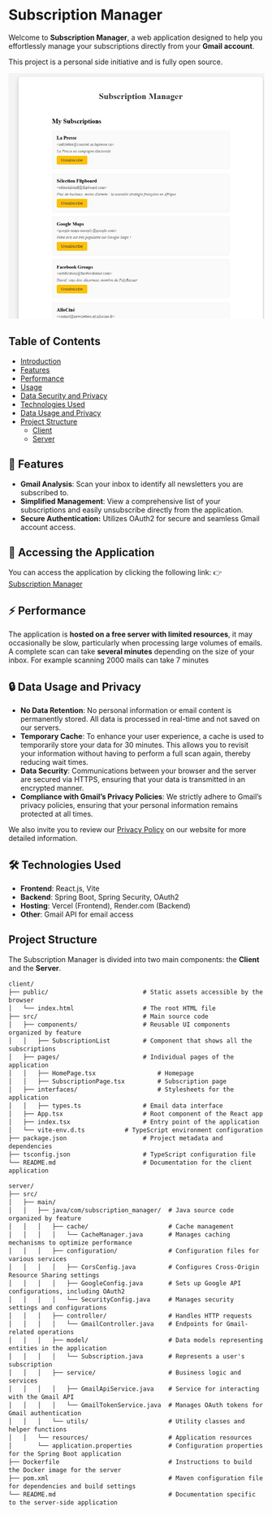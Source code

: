 # Subscription Manager

Welcome to **Subscription Manager**, a web application designed to help you effortlessly manage your subscriptions
directly from your **Gmail account**.

This project is a personal side initiative and is fully open source.

![subscription-manager.jpg](client/public/subscription-manager.jpg)

## Table of Contents

- [Introduction](#introduction)
- [Features](#features)
- [Performance](#performance)
- [Usage](#usage)
- [Data Security and Privacy](#data-security-and-privacy)
- [Technologies Used](#technologies-used)
- [Data Usage and Privacy](#data-usage-and-privacy)
- [Project Structure](#project-structure)
   - [Client](#client)
   - [Server](#server)


## 🌟 Features

- **Gmail Analysis**: Scan your inbox to identify all newsletters you are subscribed to.
- **Simplified Management**: View a comprehensive list of your subscriptions and easily unsubscribe directly from the application.
- **Secure Authentication:** Utilizes OAuth2 for secure and seamless Gmail account access.

## 🔗 **Accessing the Application**
You can access the application by clicking the following link:
👉 [Subscription Manager](https://subscription-manager-ten.vercel.app)


## ⚡ **Performance**
The application is **hosted on a free server with limited resources**, it may occasionally be slow, particularly when
processing large volumes of emails. A complete scan can take **several minutes** depending on the size of your inbox.
For example scanning 2000 mails can take 7 minutes

## 🔒 **Data Usage and Privacy**
- **No Data Retention**: No personal information or email content is permanently stored.
  All data is processed in real-time and not saved on our servers.
- **Temporary Cache**: To enhance your user experience, a cache is used to temporarily store your data for 30 minutes.
  This allows you to revisit your information without having to perform a full scan again, thereby reducing wait times.
- **Data Security**: Communications between your browser and the server are secured via HTTPS, ensuring that your data
  is transmitted in an encrypted manner.
- **Compliance with Gmail’s Privacy Policies**: We strictly adhere to Gmail’s privacy policies, ensuring that your
  personal information remains protected at all times.

We also invite you to review our [Privacy Policy](https://subscription-manager-ten.vercel.app/privacy-policy)
on our website for more detailed information.

## 🛠️ **Technologies Used**
- **Frontend**: React.js, Vite
- **Backend**: Spring Boot, Spring Security, OAuth2
- **Hosting**: Vercel (Frontend), Render.com (Backend)
- **Other**: Gmail API for email access

## Project Structure
The Subscription Manager is divided into two main components: the **Client** and the **Server**.


```plaintext
client/
├── public/                          # Static assets accessible by the browser
│   └── index.html                   # The root HTML file
├── src/                             # Main source code
│   ├── components/                  # Reusable UI components organized by feature
│   │   ├── SubscriptionList         # Component that shows all the subscriptions
│   ├── pages/                       # Individual pages of the application
│   │   ├── HomePage.tsx                 # Homepage 
│   │   ├── SubscriptionPage.tsx         # Subscription page
│   ├── interfaces/                      # Stylesheets for the application
│   │   ├── types.ts                 # Email data interface
│   ├── App.tsx                      # Root component of the React app
│   ├── index.tsx                    # Entry point of the application
│   └── vite-env.d.ts           # TypeScript environment configuration
├── package.json                     # Project metadata and dependencies
├── tsconfig.json                    # TypeScript configuration file
└── README.md                        # Documentation for the client application
```

```plaintext
server/
├── src/
│   ├── main/
│   │   ├── java/com/subscription_manager/  # Java source code organized by feature
│   │   │   ├── cache/                      # Cache management
│   │   │   │   └── CacheManager.java       # Manages caching mechanisms to optimize performance
│   │   │   ├── configuration/              # Configuration files for various services
│   │   │   │   ├── CorsConfig.java         # Configures Cross-Origin Resource Sharing settings
│   │   │   │   ├── GoogleConfig.java       # Sets up Google API configurations, including OAuth2
│   │   │   │   └── SecurityConfig.java     # Manages security settings and configurations
│   │   │   ├── controller/                 # Handles HTTP requests
│   │   │   │   └── GmailController.java    # Endpoints for Gmail-related operations
│   │   │   ├── model/                      # Data models representing entities in the application
│   │   │   │   └── Subscription.java       # Represents a user's subscription
│   │   │   ├── service/                    # Business logic and services
│   │   │   │   ├── GmailApiService.java    # Service for interacting with the Gmail API
│   │   │   │   └── GmailTokenService.java  # Manages OAuth tokens for Gmail authentication
│   │   │   └── utils/                      # Utility classes and helper functions
│   │   └── resources/                      # Application resources
│       └── application.properties          # Configuration properties for the Spring Boot application
├── Dockerfile                              # Instructions to build the Docker image for the server
├── pom.xml                                 # Maven configuration file for dependencies and build settings
└── README.md                               # Documentation specific to the server-side application
```